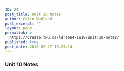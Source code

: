 ```yaml
---
ID: 24
post_title: Unit 10 Notes
author: Colin Madland
post_excerpt: ""
layout: page
permalink: >
  https://create.twu.ca/ldrs664-su18/unit-10-notes/
published: true
post_date: 2018-02-27 18:23:14
---
```

### Unit 10 Notes